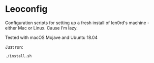 # Leoconfig

Configuration scripts for setting up a fresh install of len0rd's machine - either Mac or Linux. Cause I'm lazy.

Tested with macOS Mojave and Ubuntu 18.04

Just run:

```bash
./install.sh
```
